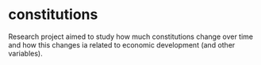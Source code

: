 # constitutions

Research project aimed to study how much constitutions change over time and how this changes ia related to economic development (and other variables).
